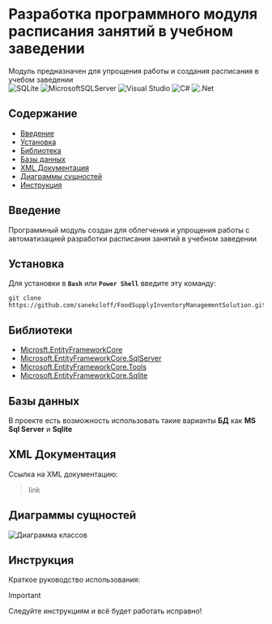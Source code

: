 # Разработка программного модуля расписания занятий в учебном заведении
Модуль предназначен для упрощения работы и создания расписания в учебом заведении
\
![SQLite](https://img.shields.io/badge/sqlite-%2307405e.svg?style=for-the-badge&logo=sqlite&logoColor=white)
![MicrosoftSQLServer](https://img.shields.io/badge/Microsoft%20SQL%20Server-CC2927?style=for-the-badge&logo=microsoft%20sql%20server&logoColor=white)
![Visual Studio](https://img.shields.io/badge/Visual%20Studio-5C2D91.svg?style=for-the-badge&logo=visual-studio&logoColor=white)
![C#](https://img.shields.io/badge/c%23-%23239120.svg?style=for-the-badge&logo=csharp&logoColor=white)
![.Net](https://img.shields.io/badge/.NET-5C2D91?style=for-the-badge&logo=.net&logoColor=white)

## Содержание
- [Введение](№введение)
- [Установка](№установка)
- [Библиотека](№библиотека)
- [Базы данных](№базы-данных)
- [XML Документация](№xml-документация)
- [Диаграммы сущностей](№диаграммы-сущностей)
- [Инструкция](№инструкция)

## Введение
Программный модуль создан для облегчения и упрощения работы с автоматизацией разработки расписания занятий в учебном заведении 

## Установка
Для установки в **`Bash`** или **`Power Shell`** введите эту команду:
```
git clone https://github.com/sanekcloff/FoodSupplyInventoryManagementSolution.git
```
## Библиотеки
* [Microsft.EntityFrameworkCore](https://www.nuget.org/packages/Microsoft.EntityFrameworkCore/)
* [Microsoft.EntityFrameworkCore.SqlServer](https://www.nuget.org/packages/Microsoft.EntityFrameworkCore.SqlServer/10.0.0-preview.2.25163.8)
* [Microsoft.EntityFrameworkCore.Tools](https://www.nuget.org/packages/Microsoft.EntityFrameworkCore.Tools/10.0.0-preview.2.25163.8)
* [Microsoft.EntityFrameworkCore.Sqlite](https://www.nuget.org/packages/Microsoft.EntityFrameworkCore.Sqlite/10.0.0-preview.2.25163.8)

## Базы данных
В проекте есть возможность использовать такие варианты **БД** как **MS Sql Server** и **Sqlite**

## XML Документация
Ссылка на XML документацию:
> link

## Диаграммы сущностей
![Диаграмма классов](https://avatars.mds.yandex.net/i?id=24585c52919145e3d51d52d385503dfa_sr-4817585-images-thumbs&n=13)

## Инструкция 
Краткое руководство использования:
> [!IMPORTANT]
> Следуйте инструкциям и всё будет работать исправно!
